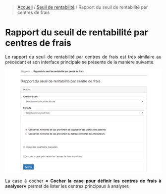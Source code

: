 > [Accueil](../index) / [Seuil de rentabilité](./index) / Rapport du seuil de rentabilité par centres de frais

# Rapport du seuil de rentabilité par centres de frais

<div style='text-align: justify;'>
Le rapport du seuil de rentabilité par centres de frais est très similaire au précédant et son interface principale se présente de la manière suivante.</div>

![rap_seul_centre_frais](../../images/break_even/rap_seul_centre_frais.jpg)

<div style='text-align: justify;'>
La case à cocher <strong>« Cocher  la case pour définir les centres de frais à analyser»</strong> permet de lister les centres principaux à analyser.</div>

